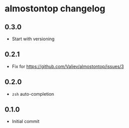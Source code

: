 almostontop changelog
=====================

## 0.3.0
* Start with versioning

## 0.2.1
* Fix for https://github.com/Valiev/almostontop/issues/3

## 0.2.0
* `zsh` auto-completion

## 0.1.0
* Initial commit
